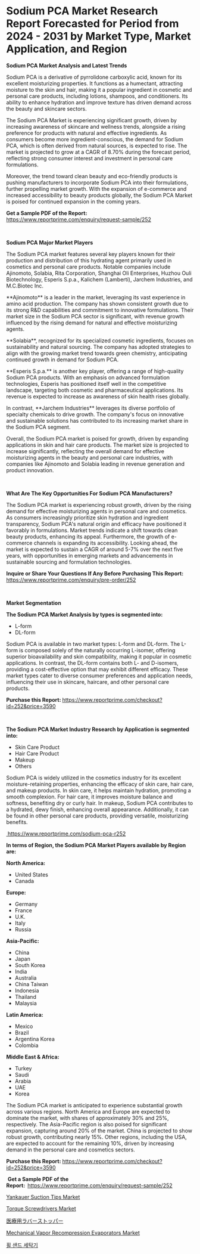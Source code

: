 <p><h1>Sodium PCA Market Research Report Forecasted for Period from 2024 -  2031 by Market Type, Market Application, and Region</h1></p><p><strong>Sodium PCA Market Analysis and Latest Trends</strong></p>
<p><p>Sodium PCA is a derivative of pyrrolidone carboxylic acid, known for its excellent moisturizing properties. It functions as a humectant, attracting moisture to the skin and hair, making it a popular ingredient in cosmetic and personal care products, including lotions, shampoos, and conditioners. Its ability to enhance hydration and improve texture has driven demand across the beauty and skincare sectors.</p><p>The Sodium PCA Market is experiencing significant growth, driven by increasing awareness of skincare and wellness trends, alongside a rising preference for products with natural and effective ingredients. As consumers become more ingredient-conscious, the demand for Sodium PCA, which is often derived from natural sources, is expected to rise. The market is projected to grow at a CAGR of 8.70% during the forecast period, reflecting strong consumer interest and investment in personal care formulations. </p><p>Moreover, the trend toward clean beauty and eco-friendly products is pushing manufacturers to incorporate Sodium PCA into their formulations, further propelling market growth. With the expansion of e-commerce and increased accessibility to beauty products globally, the Sodium PCA Market is poised for continued expansion in the coming years.</p></p>
<p><strong>Get a Sample PDF of the Report:&nbsp;</strong> <a href="https://www.reportprime.com/enquiry/request-sample/252">https://www.reportprime.com/enquiry/request-sample/252</a></p>
<p>&nbsp;</p>
<p><strong>Sodium PCA Major Market Players</strong></p>
<p><p>The Sodium PCA market features several key players known for their production and distribution of this hydrating agent primarily used in cosmetics and personal care products. Notable companies include Ajinomoto, Solabia, Rita Corporation, Shanghai Oli Enterprises, Huzhou Ouli Biotechnology, Esperis S.p.a., Kalichem (Lamberti), Jarchem Industries, and M.C.Biotec Inc.</p><p>**Ajinomoto** is a leader in the market, leveraging its vast experience in amino acid production. The company has shown consistent growth due to its strong R&D capabilities and commitment to innovative formulations. Their market size in the Sodium PCA sector is significant, with revenue growth influenced by the rising demand for natural and effective moisturizing agents.</p><p>**Solabia**, recognized for its specialized cosmetic ingredients, focuses on sustainability and natural sourcing. The company has adopted strategies to align with the growing market trend towards green chemistry, anticipating continued growth in demand for Sodium PCA.</p><p>**Esperis S.p.a.** is another key player, offering a range of high-quality Sodium PCA products. With an emphasis on advanced formulation technologies, Esperis has positioned itself well in the competitive landscape, targeting both cosmetic and pharmaceutical applications. Its revenue is expected to increase as awareness of skin health rises globally.</p><p>In contrast, **Jarchem Industries** leverages its diverse portfolio of specialty chemicals to drive growth. The company's focus on innovative and sustainable solutions has contributed to its increasing market share in the Sodium PCA segment.</p><p>Overall, the Sodium PCA market is poised for growth, driven by expanding applications in skin and hair care products. The market size is projected to increase significantly, reflecting the overall demand for effective moisturizing agents in the beauty and personal care industries, with companies like Ajinomoto and Solabia leading in revenue generation and product innovation.</p></p>
<p>&nbsp;</p>
<p><strong>What Are The Key Opportunities For Sodium PCA Manufacturers?</strong></p>
<p><p>The Sodium PCA market is experiencing robust growth, driven by the rising demand for effective moisturizing agents in personal care and cosmetics. As consumers increasingly prioritize skin hydration and ingredient transparency, Sodium PCA's natural origin and efficacy have positioned it favorably in formulations. Market trends indicate a shift towards clean beauty products, enhancing its appeal. Furthermore, the growth of e-commerce channels is expanding its accessibility. Looking ahead, the market is expected to sustain a CAGR of around 5-7% over the next five years, with opportunities in emerging markets and advancements in sustainable sourcing and formulation technologies.</p></p>
<p><strong>Inquire or Share Your Questions If Any Before Purchasing This Report:</strong> <a href="https://www.reportprime.com/enquiry/pre-order/252">https://www.reportprime.com/enquiry/pre-order/252</a></p>
<p>&nbsp;</p>
<p><strong>Market Segmentation</strong></p>
<p><strong>The Sodium PCA Market Analysis by types is segmented into:</strong></p>
<p><ul><li>L-form</li><li>DL-form</li></ul></p>
<p><p>Sodium PCA is available in two market types: L-form and DL-form. The L-form is composed solely of the naturally occurring L-isomer, offering superior bioavailability and skin compatibility, making it popular in cosmetic applications. In contrast, the DL-form contains both L- and D-isomers, providing a cost-effective option that may exhibit different efficacy. These market types cater to diverse consumer preferences and application needs, influencing their use in skincare, haircare, and other personal care products.</p></p>
<p><strong>Purchase this Report:&nbsp;</strong><a href="https://www.reportprime.com/checkout?id=252&price=3590">https://www.reportprime.com/checkout?id=252&price=3590</a></p>
<p>&nbsp;</p>
<p><strong>The Sodium PCA Market Industry Research by Application is segmented into:</strong></p>
<p><ul><li>Skin Care Product</li><li>Hair Care Product</li><li>Makeup</li><li>Others</li></ul></p>
<p><p>Sodium PCA is widely utilized in the cosmetics industry for its excellent moisture-retaining properties, enhancing the efficacy of skin care, hair care, and makeup products. In skin care, it helps maintain hydration, promoting a smooth complexion. For hair care, it improves moisture balance and softness, benefiting dry or curly hair. In makeup, Sodium PCA contributes to a hydrated, dewy finish, enhancing overall appearance. Additionally, it can be found in other personal care products, providing versatile, moisturizing benefits.</p></p>
<p><a href="https://www.reportprime.com/sodium-pca-r252">&nbsp;https://www.reportprime.com/sodium-pca-r252</a></p>
<p><strong>In terms of Region, the Sodium PCA Market Players available by Region are:</strong></p>
<p>
    <p> <strong> North America: </strong>
        <ul>
            <li>United States</li>
            <li>Canada</li>
        </ul>
        </p> 
    <p> <strong> Europe: </strong>
        <ul>
            <li>Germany</li>
            <li>France</li>
            <li>U.K.</li>
            <li>Italy</li>
            <li>Russia</li>
        </ul>
        </p> 
    <p> <strong> Asia-Pacific: </strong>
        <ul>
            <li>China</li>
            <li>Japan</li>
            <li>South Korea</li>
            <li>India</li>
            <li>Australia</li>
            <li>China Taiwan</li>
            <li>Indonesia</li>
            <li>Thailand</li>
            <li>Malaysia</li>
        </ul>
        </p> 
    <p> <strong> Latin America: </strong>
        <ul>
            <li>Mexico</li>
            <li>Brazil</li>
            <li>Argentina Korea</li>
            <li>Colombia</li>
        </ul>
        </p> 
    <p> <strong> Middle East & Africa: </strong>
        <ul>
            <li>Turkey</li>
            <li>Saudi</li>
            <li>Arabia</li>
            <li>UAE</li>
            <li>Korea</li>
        </ul>
    </p>
    </p>
<p><p>The Sodium PCA market is anticipated to experience substantial growth across various regions. North America and Europe are expected to dominate the market, with shares of approximately 30% and 25%, respectively. The Asia-Pacific region is also poised for significant expansion, capturing around 20% of the market. China is projected to show robust growth, contributing nearly 15%. Other regions, including the USA, are expected to account for the remaining 10%, driven by increasing demand in the personal care and cosmetics sectors.</p></p>
<p><strong>Purchase this Report: </strong><a href="https://www.reportprime.com/checkout?id=252&price=3590">https://www.reportprime.com/checkout?id=252&price=3590</a></p>
<p>&nbsp;<strong>Get a Sample PDF of the Report:&nbsp;&nbsp;</strong><a href="https://www.reportprime.com/enquiry/request-sample/252">https://www.reportprime.com/enquiry/request-sample/252</a></p>
<p><strong></strong></p>
<p><p><a href="https://medium.com/@max.hudson54565/global-perspectives-on-yankauer-suction-tips-market-trends-and-forecast-2024-2031-2f7634f5eb91">Yankauer Suction Tips Market</a></p><p><a href="https://medium.com/@tavaresauer/future-ready-strategic-insights-into-the-global-torque-screwdrivers-market-2024-2031-d4fdc1982a2d?postPublishedType=initial">Torque Screwdrivers Market</a></p><p><a href="https://medium.com/@narcisoferry/%E3%82%B0%E3%83%AD%E3%83%BC%E3%83%90%E3%83%AB%E5%8C%BB%E7%99%82%E7%94%A8%E3%82%B4%E3%83%A0%E6%A0%93%E5%B8%82%E5%A0%B4%E3%81%AE%E7%8A%B6%E6%B3%81-2024%E5%B9%B4-2031%E5%B9%B4-%E3%81%8A%E3%82%88%E3%81%B3%E5%9C%B0%E5%9F%9F%E5%88%A5-%E8%A3%BD%E5%93%81%E5%88%A5-%E6%9C%80%E7%B5%82%E7%94%A8%E9%80%94%E5%88%A5%E3%81%AE%E4%BA%88%E6%B8%AC-f7da5f2f7770">医療用ラバーストッパー</a></p><p><a href="https://www.linkedin.com/pulse/mechanical-vapor-recompression-evaporators-market-emerging-gg0ue?trackingId=HmM%2Bgc3KS72JgRAYot%2FY%2FQ%3D%3D">Mechanical Vapor Recompression Evaporators Market</a></p><p><a href="https://medium.com/@abbislposival/%ED%9C%A0-%EC%83%8C%EB%93%9C-%EC%84%B8%EC%B2%99%EA%B8%B0-%EC%8B%9C%EC%9E%A5-%EC%A0%84%EB%A7%9D-%EC%82%B0%EC%97%85-%EB%B6%84%EC%84%9D-%EC%A0%84%EC%B2%B4-2024%EB%85%84%EB%B6%80%ED%84%B0-2031%EB%85%84%EA%B9%8C%EC%A7%80-8a4ff78dde90">휠 샌드 세탁기</a></p></p>